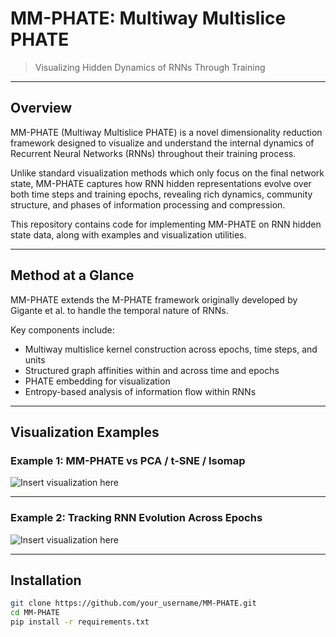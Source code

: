 # MM-PHATE: Multiway Multislice PHATE

> Visualizing Hidden Dynamics of RNNs Through Training

---

## Overview

MM-PHATE (Multiway Multislice PHATE) is a novel dimensionality reduction framework designed to visualize and understand the internal dynamics of Recurrent Neural Networks (RNNs) throughout their training process.

Unlike standard visualization methods which only focus on the final network state, MM-PHATE captures how RNN hidden representations evolve over both time steps and training epochs, revealing rich dynamics, community structure, and phases of information processing and compression.

This repository contains code for implementing MM-PHATE on RNN hidden state data, along with examples and visualization utilities.

---

## Method at a Glance

MM-PHATE extends the M-PHATE framework originally developed by Gigante et al. to handle the temporal nature of RNNs.

Key components include:
- Multiway multislice kernel construction across epochs, time steps, and units
- Structured graph affinities within and across time and epochs
- PHATE embedding for visualization
- Entropy-based analysis of information flow within RNNs

---

## Visualization Examples

<!-- Replace the placeholders below with your own figures -->

### Example 1: MM-PHATE vs PCA / t-SNE / Isomap

![Insert visualization here](path/to/your/image1.png)

---

### Example 2: Tracking RNN Evolution Across Epochs

![Insert visualization here](path/to/your/image2.png)

---

## Installation

```bash
git clone https://github.com/your_username/MM-PHATE.git
cd MM-PHATE
pip install -r requirements.txt

